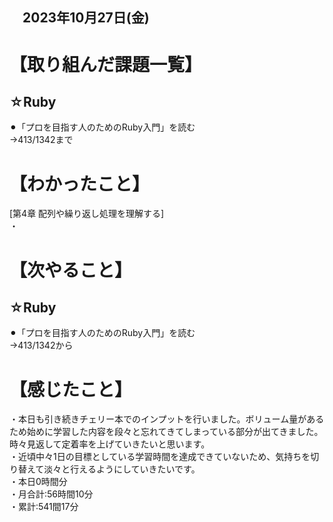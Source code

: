 ## 　2023年10月27日(金)
# 【取り組んだ課題一覧】
## ☆Ruby
⚫︎「プロを目指す人のためのRuby入門」を読む<br>
→413/1342まで<br>
# 【わかったこと】
[第4章 配列や繰り返し処理を理解する]<br>
・<br>
# 【次やること】
## ☆Ruby
⚫︎「プロを目指す人のためのRuby入門」を読む<br>
→413/1342から<br>
# 【感じたこと】
・本日も引き続きチェリー本でのインプットを行いました。ボリューム量があるため始めに学習した内容を段々と忘れてきてしまっている部分が出てきました。時々見返して定着率を上げていきたいと思います。<br>
・近頃中々1日の目標としている学習時間を達成できていないため、気持ちを切り替えて淡々と行えるようにしていきたいです。<br>
・本日0時間分<br>
・月合計:56時間10分<br>
・累計:541間17分<br>
